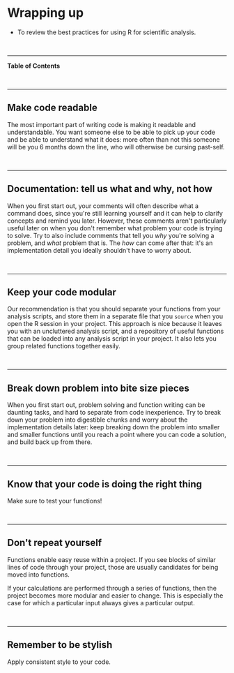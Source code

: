 Wrapping up
===========

<!--sec data-title="Learning Objective" data-id="obj" data-show=true data-collapse=false ces-->
-   To review the best practices for using R for scientific analysis.

<!--endsec--->
<br>

------------------------------------------------------------------------

**Table of Contents**

<!-- toc -->
<br>

------------------------------------------------------------------------

Make code readable
------------------

The most important part of writing code is making it readable and
understandable. You want someone else to be able to pick up your code
and be able to understand what it does: more often than not this someone
will be you 6 months down the line, who will otherwise be cursing
past-self.

<br>

------------------------------------------------------------------------

Documentation: tell us what and why, not how
--------------------------------------------

When you first start out, your comments will often describe what a
command does, since you're still learning yourself and it can help to
clarify concepts and remind you later. However, these comments aren't
particularly useful later on when you don't remember what problem your
code is trying to solve. Try to also include comments that tell you
*why* you're solving a problem, and *what* problem that is. The *how*
can come after that: it's an implementation detail you ideally shouldn't
have to worry about.

<br>

------------------------------------------------------------------------

Keep your code modular
----------------------

Our recommendation is that you should separate your functions from your
analysis scripts, and store them in a separate file that you `source`
when you open the R session in your project. This approach is nice
because it leaves you with an uncluttered analysis script, and a
repository of useful functions that can be loaded into any analysis
script in your project. It also lets you group related functions
together easily.

<br>

------------------------------------------------------------------------

Break down problem into bite size pieces
----------------------------------------

When you first start out, problem solving and function writing can be
daunting tasks, and hard to separate from code inexperience. Try to
break down your problem into digestible chunks and worry about the
implementation details later: keep breaking down the problem into
smaller and smaller functions until you reach a point where you can code
a solution, and build back up from there.

<br>

------------------------------------------------------------------------

Know that your code is doing the right thing
--------------------------------------------

Make sure to test your functions!

<br>

------------------------------------------------------------------------

Don't repeat yourself
---------------------

Functions enable easy reuse within a project. If you see blocks of
similar lines of code through your project, those are usually candidates
for being moved into functions.

If your calculations are performed through a series of functions, then
the project becomes more modular and easier to change. This is
especially the case for which a particular input always gives a
particular output.

<br>

------------------------------------------------------------------------

Remember to be stylish
----------------------

Apply consistent style to your code.
